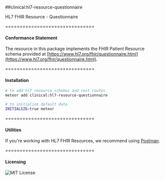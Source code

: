 ##clinical:hl7-resource-questionnaire

HL7 FHIR Resource - Questionnaire

===============================
#### Conformance Statement  

The resource in this package implements the FHIR Patient Resource schema provided at  [https://www.hl7.org/fhir/questionnaire.html](https://www.hl7.org/fhir/questionnaire.html).  

===============================
#### Installation  

````bash
# to add hl7 resource schemas and rest routes
meteor add clinical:hl7-resource-questionnaire

# to initialize default data
INITIALIZE=true meteor
````

===============================
#### Utilities  

If you're working with HL7 FHIR Resources, we recommend using [Postman](https://chrome.google.com/webstore/detail/postman/fhbjgbiflinjbdggehcddcbncdddomop?hl=en).


===============================
#### Licensing  

![MIT License](https://img.shields.io/badge/license-MIT-blue.svg)
